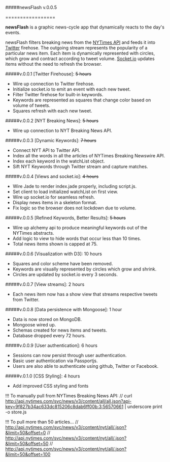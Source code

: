 #####newsFlash v.0.0.5

=================

**newsFlash** is a graphic news-cycle app that dynamically reacts to the day's events.

newsFlash filters breaking news from the [NYTimes API](http://nyti.ms/PkaWYK) and feeds it into [Twitter](https://dev.twitter.com/) firehose. The outgoing stream represents the popularity of a particular news item. Each item is dynamically represented with circles, which grow and contract according to tweet volume. [Socket.io](http://socket.io/) updates items without the need to refresh the browser.

#####v.0.0.1      [Twitter Firehouse]:                  ~~5 hours~~
+ Wire up connection to Twitter firehose.
+ Initialize socket.io to emit an event with each new tweet.
+ Filter Twitter firehose for built-in keywords.
+ Keywords are represented as squares that change color based on volume of tweets.
+ Squares refresh with each new tweet.

#####v.0.0.2      [NYT Breaking News]:                  ~~5 hours~~
+ Wire up connection to NYT Breaking News API.

#####v.0.0.3      [Dynamic Keywords]:                   ~~7 hours~~
+ Connect NYT API to Twitter API.
+ Index all the words in all the articles of NYTimes Breaking Newswire API.
+ Index each keyword in the watchList object.
+ Sift NYT Keywords through Twitter stream and capture matches.

#####v.0.0.4      [Views and socket.io]:                ~~4 hours~~
+ Wire Jade to render index.jade properly, including script.js.
+ Set client to load initialized watchList on first view.
+ Wire up socket.io for seamless refresh.
+ Display news items in a skeleton format.
+ Fix logic so the browser does not lockdown due to volume.

#####v.0.0.5      [Refined Keywords, Better Results]:   ~~5 hours~~
+ Wire up alchemy api to produce meaningful keywords out of the NYTimes abstracts.
+ Add logic to view to hide words that occur less than 10 times.
+ Total news items shown is capped at 75.

#####v.0.0.6      [Visualization with D3]:            10 hours
+ Squares and color scheme have been removed.
+ Keywords are visually represented by circles which grow and shrink.
+ Circles are updated by socket.io every 3 seconds.

#####v.0.0.7      [View streams]:                     2 hours
+ Each news item now has a show view that streams respective tweets from Twitter.

#####v.0.0.8      [Data persistence with Mongoose]:   1 hour
+ Data is now stored on MongoDB.
+ Mongoose wired up.
+ Schemas created for news items and tweets.
+ Database dropped every 72 hours.

#####v.0.0.9      [User authentication]:              6 hours
+ Sessions can now persist through user authentication.
+ Basic user authentication via Passportjs.
+ Users are also able to authenticate using github, Twitter or Facebook.

#####v.0.1.0      [CSS Styling]:                      4 hours
+ Add improved CSS styling and fonts

>>>>>>>>>>>>>>>>>>>>>>>>>>>>>>>>>>>>>>>>>>>>>>>>>>>>
!!! To manually pull from NYTimes Breaking News API:
// curl http://api.nytimes.com/svc/news/v3/content/all/all.json?api-key=9f827b34ac633dc815206c8dab6ff00b:3:56570661 | underscore print -o store.js

!!! To pull more than 50 articles...
// http://api.nytimes.com/svc/news/v3/content/nyt/all/.json?&limit=50&offset=0
// http://api.nytimes.com/svc/news/v3/content/nyt/all/.json?&limit=50&offset=50
// http://api.nytimes.com/svc/news/v3/content/nyt/all/.json?&limit=50&offset=100